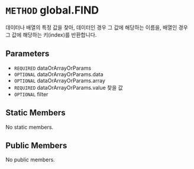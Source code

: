 # `METHOD` global.FIND
데이터나 배열의 특정 값을 찾아, 데이터인 경우 그 값에 해당하는 이름을, 배열인 경우 그 값에 해당하는 키(index)를 반환합니다.

## Parameters
* `REQUIRED` dataOrArrayOrParams 
* `OPTIONAL` dataOrArrayOrParams.data 
* `OPTIONAL` dataOrArrayOrParams.array 
* `REQUIRED` dataOrArrayOrParams.value	찾을  값
* `OPTIONAL` filter 

## Static Members
No static members.

## Public Members
No public members.
